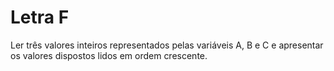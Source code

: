 # Letra F

Ler três valores inteiros representados pelas variáveis A, B e C e apresentar os valores dispostos lidos em ordem crescente.